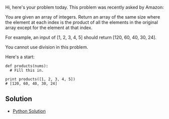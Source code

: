 Hi, here's your problem today. This problem was recently asked by Amazon:

You are given an array of integers. Return an array of the same size where the element at each index is the 
product of all the elements in the original array except for the element at that index.

For example, an input of [1, 2, 3, 4, 5] should return [120, 60, 40, 30, 24].

You cannot use division in this problem.

Here's a start:
```
def products(nums):
  # Fill this in.

print products([1, 2, 3, 4, 5])
# [120, 60, 40, 30, 24]
```

## Solution

- [Python Solution](./Solution.py)